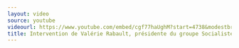 ```yaml
---
layout: video
source: youtube
videourl: https://www.youtube.com/embed/cgf77haUghM?start=4738&modestbranding=1
title: Intervention de Valérie Rabault, présidente du groupe Socialistes et apparentés à l'Assemblée nationale
---
```

